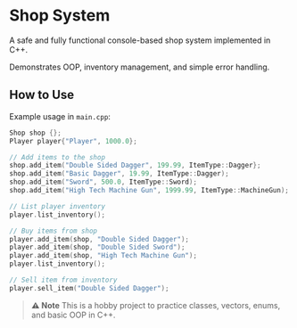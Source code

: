 # Shop System

A safe and fully functional console-based shop system implemented in C++.

Demonstrates OOP, inventory management, and simple error handling.

## How to Use

Example usage in `main.cpp`:

```cpp
Shop shop {};
Player player{"Player", 1000.0};

// Add items to the shop
shop.add_item("Double Sided Dagger", 199.99, ItemType::Dagger};
shop.add_item("Basic Dagger", 19.99, ItemType::Dagger);
shop.add_item("Sword", 500.0, ItemType::Sword);
shop.add_item("High Tech Machine Gun", 1999.99, ItemType::MachineGun);

// List player inventory
player.list_inventory();

// Buy items from shop
player.add_item(shop, "Double Sided Dagger");
player.add_item(shop, "Double Sided Sword");
player.add_item(shop, "High Tech Machine Gun");
player.list_inventory();

// Sell item from inventory
player.sell_item("Double Sided Dagger");
```

> **:warning: Note**
> This is a hobby project to practice classes, vectors, enums, and basic OOP in C++.
